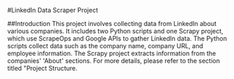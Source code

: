 
#LinkedIn Data Scraper Project

##Introduction
This project involves collecting data from LinkedIn about various companies.
It includes two Python scripts and one Scrapy project, which use ScrapeOps and Google APIs to gather LinkedIn data.
The Python scripts collect data such as the company name, company URL, and employee information.
The Scrapy project extracts information from the companies' 'About' sections.
For more details, please refer to the section titled "Project Structure.
